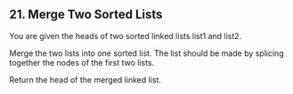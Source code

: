 ## 21. Merge Two Sorted Lists

You are given the heads of two sorted linked lists <ccode>list1</code> and <ccode>list2</code>.

Merge the two lists into one sorted list. The list should be made by splicing together the nodes of the first two lists.

Return the head of the merged linked list.